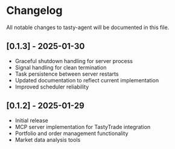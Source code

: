 # Changelog

All notable changes to tasty-agent will be documented in this file.

## [0.1.3] - 2025-01-30

- Graceful shutdown handling for server process
- Signal handling for clean termination
- Task persistence between server restarts
- Updated documentation to reflect current implementation
- Improved scheduler reliability

## [0.1.2] - 2025-01-29

- Initial release
- MCP server implementation for TastyTrade integration
- Portfolio and order management functionality
- Market data analysis tools
